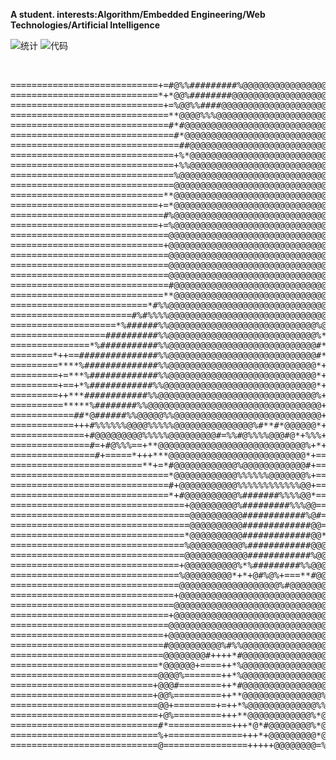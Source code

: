 **A student. interests:Algorithm/Embedded Engineering/Web Technologies/Artificial Intelligence**

![统计](https://github-readme-stats.vercel.app/api?username=2scotoyoumu&show_icons=true)
![代码](https://github-readme-stats.vercel.app/api/top-langs?username=2scotoyoumu&show_icons=true)

<pre>


============================+=#@%%#########%@@@@@@@@@@@@@@@@@@@@@@@@@@@@@@@@@@@@@@@@@@@@@@@@@@@@@@@@@@@@@@@@@@@@@@@@@@@@@@@@@@@@@@@@@@@@@@%%#############%@@*%=======================
============================*+*@@%########@@@@@@@@@@@@@@@@@@@@@@@@@@@@@@@@@@@@@@@@@@@@@@@@@@@@@@@@@@@@@@@@@@@@@@@@@@@@@@@@@@@@@@@@@@@@@@@@@@%###########%@@@*========================
=============================+=%@@%%####@@@@@@@@@@@@@@@@@@@@@@@@@@@@@@@@@@@@@@@@@@@@@@@@@@@@@@@@@@@@@@@@@@@@@@@@@@@@@@@@@@@@@@@@@@@@@@@@@@@@@%##########%@@*+========================
==============================**@@@@%%%@@@@@@@@@@@@@@@@@@@@@@@@@@@@@@@@@@@@@@@@@@@@@@@@@@@@@@@@@@@@@@@@@@@@@@@@@@@@@@@@@@@@@@@@@@@@@@@@@@@@@@@#########%%@@*=========================
==============================#*#@@@@@@@@@@@@@@@@@@@@@@@@@@@@@@@@@@@@@@@@@@@@@@@@@@@@@@@@@@@@@@@@@@@@@@@@@@@@@@@@@@@@@@@@@@@@@@@@@@@@@@@@@@@@@@#######%%@@+==========================
===============================#*@@@@@@@@@@@@@@@@@@@@@@@@@@@@@@@@@@@@@@@@@@@@@@@@@@@@@@@@@@@@@@@@@@@@@@@@@@@@@@@@@@@@@@@@@@@@@@@@@@@@@@@@@@@@@@@%%%%##%%@#*==========================
================================##@@@@@@@@@@@@@@@@@@@@@@@@@@@@@@@@@@@@@@@@@@@@@@@@@@@@@@@@@@@@@@@@@@@@@@@@@@@@@@@@@@@@@@@@@@@@@@@@@@@@@@@@@@@@@@%%%%%%%@%#*+=========================
===============================+%*@@@@@@@@@@@@@@@@@@@@@@@@@@@@@@@@@@@@@@@@@@@@@@@@@@@@@@@@@@@@@@@@@@@@@@@@@@@@@@@@@@@@@@@@@@@@@@@@@@@@@@@@@@@@@@@%%%%%@@@+===========================
===============================+%%@@@@@@@@@@@@@@@@@@@@@@@@@@@@@@@@@@@@@@@@@@@@@@@@@@@@@@@@@@@@@@@@@@@@@@@@@@@@@@@@@@@@@@@@@@@@@@@@@@@@@@@@@@@@@@@@@@@@@@@#===========================
===============================%@@@@@@@@@@@@@@@@@@@@@@@@@@@@@@@@@@@@@@@@@@@@@@@@@@@@@@@@@@@@@@@@@@@@@@@@@@@@@@@@@@@@@@@@@@@@@@@@@@@@@@@@@@@@@@@@@@@@@@@@@#===========================
===============================@@@@@@@@@@@@@@@@@@@@@@@@@@@@@@@@@@@@@@@@@@@@@@@@@@@@@@@@@@@@@@@@@@@@@@@@@@@@@@@@@@@@@@@@@@@@@@@@@@@@@@@@@@@@@@@@@@@@@@@@@@*===========================
=============================**@@@@@@@@@@@@@@@@@@@@@@@@@@@@@@@@@@@@@@@@@@@@@@@@@@@@@@@@@@@@@@@@@@@@@@@@@@@@@@@@@@@@@@@@@@@@@@@@@@@@@@@@@@@@@@@@@@@@@@@@@@#===========================
============================+=*@@@@@@@@@@@@@@@@@@@@@@@@@@@@@@@@@@@@@@@@@@@#@@@@@@@@@@@@@@@@@@@@@@@@@@@@@@@@@@@@@@@@@@@@@@@@@@@@@@@@@@@@@@@@@@@@@@@@@@@@@@@===========================
=============================#%@@@@@@@@@@@@@@@@@@@@@@@@@@@@@@@@@@@@@@@@@@@*@@@@@@@@@@@@@@@@@@@@@@@@@@@@@@@@@@@@@@@@@@@@@@@@@@@@@@@@@@@@@@@@@@@@@@@@@@@@@@@===========================
============================+=%@@@@@@@@@@@@@@@@@@@@@@@@@@@@@@@@@@@@@%@@@@@*@@@@@@@@@@@@@@@@@@@@@@@@@@@@@@@@@@@@@@@@@@@@@@@@@@@@@@@@@@@@@@@@@@@@@@@@@@@@@@@===========================
==============================@@@@@@@@@@@@@@@@@@@@@@@@@@@@@@@@@@@@@%%@@@@%*@@@@@@@@@@@@@@@@@@@@@@@@@@@@@@@@@@@@@@@@@@@@@@@@@@@@@@@@@@@@@@@@@@@@@@@@@@@@@@%===========================
=============================+@@@@@@@@@@@@@@@@@@@@@@@@@@@@@@@@@@@@@*%@@@@**%@@@@@@@@@@@@@@@@@@@@@@@@@@@@@@@@@@@@@@@@@@@@@@@@@@@@@@@@@@@@@@@@@@@@@@@@@@@@@============================
==============================@@@@@@@@@@@@@@@@@@@@@@@@@@@@@@@@@@@@@*@@@@@%%#@@@@@@@@@@@@@@@@@@@@@@@@@@@@@@@@@@@@@@@@@@@@@@@@@@@@@@@@@@@@@@@@@@@@@@@@@@@@@+===========================
==============================@@@@@@@@@@@@@@@@@@@@@@@@@@@@@@@@@@@@@*%@@@@*++@@@@@@@@@@@@@@@@@@@@@@@@@@@@@@@@@@@@@@@@@@@@@@@@@@@@@@@@@@@@@@@@@@@@@@@@@@@@@@%%#+=======================
==============================@@@@@@@@@@@@@@@@@@@@@@@@@@@@@@@@@@@@***@@@@*+++@@@@@@@@@@@@@%@@@@@@@@@@@@@@@@@@%*@@@@@@@@@@@@@@@@@@@@@@@@@@@@@@@@@@@@@@@@@@@@%%%%%%%*==================
==============================#@@@@@@@@@@@@@@@@@@@@@@@@@@@@@@@@@@@***@@@#*+++%@@@@@@@@@@@@#@@@@@@@@@@@@#*@@@@#**@@@@@@@@@@@@@@@@@@@@@@@@@@@@@@@@@@@@@@@@@@@@%%%%%%%%%%@+=============
=============================**@@@@@@@@@@@@@@@@@@@@@@@@@@@@@@@@@@**++@@@*+++++@@@#@@@@@@@@#*@@@@@@@@@@@**@@@@#*++@@@@@@@@@@@@@@@@@@@@@@@@@@@@@@@@@@@@@@@@@@@@@%%%%%#####%@#==========
==========================*#%%@@@@@@@@@@@@@@@@@@@@@@@@@@@@@@@@@@@**++@@@*+++++*@@@*@@@@@@@#*#@@@@@@@@@@**#@@@#*++*@@@@@@@@@@@@@@@@@@@@@@@@@@@@@@@@@@@@@@@@@@@@@%%%%%%%######@#=======
=======================#%#%%%%@@@@@@@@@@@@@@@@@@@@@@@@@@@@@@@@@@**+++*@@*++++++%@@+#@@@@@@++*%@@@@@@@@@+++@@@**+++*@@@@@@@@@@@@@@@@@@@@@@@@@@@@@@@@@@@@@@@@@@@@@@@%%%%%%#####%*=*====
====================*%######%%@@@@@@@@@@@@@@@@@@@@@@@@@@@@%@@@@@**++++%@++++++++%@++#@@@@@++++@@@@@@@@#+++#@@**++++*@@@@@@@@@@@@@@@@@@@@@@@@@@@@@@@@@@@@@@%%%%%%%%%%%%########=++====
==================##########%%@@@@@@@@@@@@@@@@@@@@@@@@@@@@%*@@@***++++**+++++++++@@++*@@@@*++++@@@@@@@+++++***++++++%@@@@@@@@@@@@@@@@@@@@@@@@@@@@@@@@@@@@@@%%%%%%%%#########%**+=====
===============*%###########%%@@@@@@@@@@@@@@@@@@@@@@@@@@@@#*@@@**+++++++++++++++++#++++@@@#+++++@@@@@+++++++++++++++*%*@@@@@@@@@@@@@@@@@@@@@@@@@@@@@@@@@@@@%%%%%%##########%%*+======
========*++==###############%%@@@@@@@@@@@@@@@@@@@@@@@@@@@@#**@@**+++++++++++++++++++++++@@%+++++%@@%++++++++++++++++*#*@@@@@@@@@@@@@@@@@@@@@@@@@@@@@@@@@@@@@%%%%%%%####%#%**#========
=========****%##############%%@@@@@@@@@@@@@@@@@@@@@@@@@@@@*++%@++++++++++++++++==++++++++@@++++++%@++++++++++++++++++*#@@@@@@@@@@@@@@@@@@@@@@@@@@@@@@@@@@@@@@@%%%##%##%*%%+#=========
=========+=***%#############%%@@@@@@@@@@@@@@@@@@@@@@@@@@@@*+++*+++++++++++====+==========+@+++====++=++++++++++++++++*%@@@@@@@@@@@@@@@@@@@@@@@@@@@@@@@@@@@@@@@%%%#%%%*+#+============
=========+==+*%############%%@@@@@@@@@@@@@@@@@@@@@@@@@@@@@*++++++++++++++=+=================+===========++++++++++++++*@@@@@@@@@@@@@@@@@@@@@@@@@@@@@@@@@@@@@@%%%%@#*=%===============
=========++***############%%@@@@@@@@@@@@@@@@@@@@@@@@@@@@@@%+++++++++++==================================++*####*++++++*%@@@@@@@@@@@@@@@@@@@@@@@@@@@@@@@@@@@@@%@@***+#+===============
==========*****%########%%@@@@@@@@@@@@@@@@@@@@@@@@@@@@@@@@@+++++++++****#*+=========================+*+++*%@@@@@%%@%++*%+@@@@@@@@@@@@@@@@@@@@@@@@@@@@@@@@@@@@%@@**===================
============##*@######%%@@@@@%%@@@@@@@@@@@@@@@@@@@@@@@@@@@@+++=++#%%%%%******=======================+%%@@@@%#####%@%%@%%**%**=*#@@@@@@@@@@@@@@@@@@@@@@@@@@@@@@%@*#===================
============+++#%%%%%%@@@@%%%%%@@@@@@@@@@@@@@@%#**#*@@@@@@*+*@%++@%*++*#%##%#=======================*#+==============+%#@@@@@@@@@@@####@@@@@@@@@@@@@@@@@@@@@@@@%**===================
==============+#@@@@@@@@@%%%%%@@@@@@@@@#=%%#@%%%%@@@#@*+%%%+##==============++=======================================++*@@@@@@@@@@@@@@@@@@@@@@@@@@@@@@@@@@@@@@@@%====================
===============#=+#@%%%==+**@@@@@@@@@@@@@@@@@@@@@@@@@@@@%+*+====================================================++++=++#@@@@@@@@@@@@@@@@@@@@@@@@@@@@@@@@@@@@@@#**====================
================#+=====*+++***@@@@@@@@@@@@@@@@@@@@@@@@@@*+================================+==================+++++++++*@@%%@@@@@@@@@@@@@@@@@@@@@@@@@@@@@@##**+*+=====================
=========================**+=*#@@@@@@@@@@@@%@@@@@@@@@@@@#+====+++++++++===================================+*++++++++++*@%%%%%%@@@@@@@@@@@@@@@@@@@@@@@*%+**#*#*=======================
==============================*@@@@@@@@@@@@%%%%%%@@@@@@@%+==++++++++++++=================================++**++==#*+++*@%%%%%%%%%%@@@@@@@@@@@@@@@@@@@**==============================
==============================#+@@@@@@@@@@@%%%%%%%%%%%%@@+==++**+=+*+*+++================================++**+**+#++++*@%%%##%%%%%%%@@@@@@@@@@@@@@@@@+===============================
==============================*+#@@@@@@@@@@%#######%%%%@@*==+*+++++*+#+++=================================+++++++*++++*@##########%%%@@@@@@@@@@@@@@@@#===============================
=================================+@@@@@@@@@%#########%%%@@==++++++++*+++========================================++++++*@#############@@@@@@@@@@@@@@@@%===============================
==================================@@@@@@@@@@############%@#====+++++++===============================================+#%#############@@@@@@@@@@@@@@@@@+==============================
==================================@@@@@@@@@@#############@@=============================+**#%%%%%#*==================+#@#############@@@@@@@@@@@@@@@@@+==============================
=================================*@@@@@@@@@@#############@@*=======================*%###############@+==============+#@@#############@@@@@@@@@@@@@@@@@#==============================
=================================%@@@@@@@@@@%############@@@=======================@###************##@=============+@@@@#############@@@@@@@@@@@@@@@@@@==============================
=================================@@@@@@@@@@@@############%@@%======================%##**************#@============*@@@*##**#%########%@@@@@@@@@@@@@@@@@==============================
================================+@@@@@@@@@@%*%#########%%@@@@#=====================+@***************%+=========+*@@@@@@@@@@@**=*%#*+@*+@@@@@@@@@@@@@@@@==============================
================================%@@@@@@@@@*+*+@#%@%+===**#@@@@@=====================*@*************=========++#@@@@@@@@@@@@@@@@@@@@@@@@@@@@@@@@@@@@@@@@==============================
================================@@@@@@@@@@@@@@@@@@@%#@@@@@@@@@@@@@*====================++++++++++========+++@@@@@@@@@@@@@@@@@@@@@@@@@@@@@@@@@@@@@@@@@@@+=============================
===============================+@@@@@@@@@@@@@@@@@@@@@@@@@@@@@@@@@@@@@@+============================+++++*#@@@@@@@@@@@@@@@@@@@@@@@@@@@@@@@@@@@@@@@@%@@@@+=============================
===============================@@@@@@@@@@@@@@@@@@@@@@@@@@@@@@@@@@@@@@@@@@@@%#*++++=============+++++*%@@@@@@@@@@@@@@@@@@@@@@@@@@@@@@@@@@@@@@@@@@@@+@@@@+=============================
==============================+@@@@@@@@@@@@@@@@@@@@@@@@@@@@@@@@@@@@@@@@@@@@@@@@@@@#***++++++++++*%@#*+#@@@@@@@@@@@@@@@@@@@@@@@@@@@@@@@@@@@@@@@@@@++%@@@==============================
==============================@@@@@@@@@@@@@@@@@@@@@@@@@@@@@@@@@@@@@@@@@@@@@@@@@@@%****%@@##*#@@#****++%@@@@@@@@@@@@@@@@@@@@@@@@@@@@@@@@@@@@@###@+==@@@@==============================
=============================+@@@@@@@@@@@@@@@@@@@@@@@@@@@@@@@@@@@@@@@@@@@@@@@@@@@@********************%@@@@@@@@@@@@@@@@@@@@@@@@@@@@@@@#*******@**@=@@@%==============================
=============================#@@@@@@@@@@%#%%@@@@@@@@@@@@@@@@@@@@@@@@@@@@@@@@@@@@@@********************@@@@@@@@@@@@@@@@@@@@@@@@@@@@@@@@#**+++**++==#@@@+==============================
=============================@@@@@@@@#++++*#@@@@@@@@@@@@@@@@@@@@@@@@@@@@@@@@@@@@@@********************%@@@@@@@@@@@@@@@@@@@@@@@@@@@@@@@%*+++++++====@@@===============================
============================*@@@@@@+====++*%@@@@@@@@@@@@@@@@@@@@@@@@@@@@@@@@@@@@@@********************%@@@@@@@@@@@@@@@@%%@@@@@@@@@@@@@%*+++++++===+@@@*==============================
============================@@@@%=======++*%@@@@@@@@@@@@@@@@@@@@@@@@@@@@@@@@@@@@@%**********************@@@@@@@@@@@@@%@%#@@@@@@@@@@@@@%*++++++====+%*+@#=============================
===========================+@@@#========++*#@@@@@@@@@@@@@@@@@@@@@@@@@@@@@@@@@@@@*************************@@%##########@%#@@@@@@@@@@@@@**+++++++==+#**=+@=============================
===========================+@@%=========++**@@@@@@@@@@@@@@@%###############%@%****************************#@%#########@%#%@@@@@@@@@@@#*+++++++++++++===@+============================
============================@@+========+=++*%@@@@@@@@@@@@@%%################%******************************%##@@######%%##@@@@@@@@@@%**++++============#+============================
============================+@%=========+++**@@@@@@@@@@@@%*@################%#*****************************@###########%##@@@@@@@@@@***++==============*#============================
============================#*============+++*@*#@@@@@@@@%*@#################@****************************%%##############%@@@@@@@@*+++++==============#@============================
============================%+==============+++*+@@@@@@@@@*@#################%%****##%@@@@@@@@@@@@@@@@@@@@@%##+++*########%@@@@@@@*+++++===============%*============================
============================@================+++++@@@@@@@@=%+*###############%@%%%%%%%%%%%%%%%%%%@@@@@@@@@@@@@@%*+++######%#@@@@@#*+++++===============%+============================


</pre>
